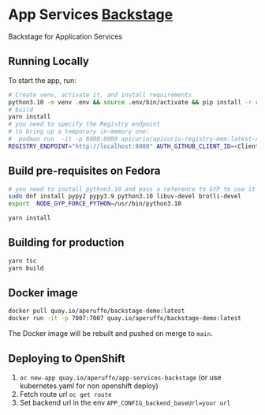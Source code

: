 # App Services [Backstage](https://backstage.io)

Backstage for Application Services

## Running Locally

To start the app, run:

```sh
# Create venv, activate it, and install requirements
python3.10 -m venv .env && source .env/bin/activate && pip install -r requirements.txt
# build
yarn install
# you need to specify the Registry endpoint
# to bring up a temporary in-memory one:
#  podman run  -it -p 8080:8080 apicurio/apicurio-registry-mem:latest-release
REGISTRY_ENDPOINT="http://localhost:8080" AUTH_GITHUB_CLIENT_ID=<Client ID> AUTH_GITHUB_CLIENT_SECRET=<Client Secret> yarn dev
```

## Build pre-requisites on Fedora

```sh
# you need to install python3.10 and pass a reference to GYP to use it
sudo dnf install pypy2 pypy3.9 python3.10 libuv-devel brotli-devel
export  NODE_GYP_FORCE_PYTHON=/usr/bin/python3.10

yarn install

```

## Building for production

```bash
yarn tsc
yarn build
```

## Docker image

```bash
docker pull quay.io/aperuffo/backstage-demo:latest
docker run -it -p 7007:7007 quay.io/aperuffo/backstage-demo:latest
```

The Docker image will be rebuilt and pushed on merge to `main`.

## Deploying to OpenShift

1. `oc new-app quay.io/aperuffo/app-services-backstage` (or use kubernetes.yaml for non openshift deploy)
2. Fetch route url `oc get route`
3. Set backend url in the env `APP_CONFIG_backend_baseUrl=your url` 
